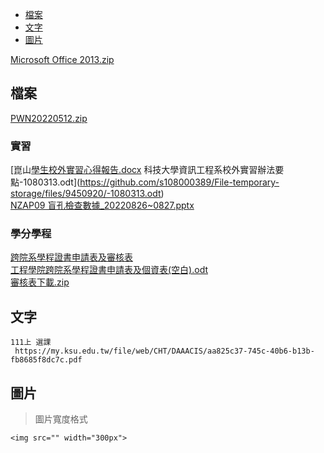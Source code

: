 - [檔案](#檔案)
- [文字](#文字)
- [圖片](#圖片)

[Microsoft Office 2013.zip](https://github.com/s108000389/File-temporary-storage/files/9451015/Microsoft.Office.2013.zip)  
## 檔案
 [PWN20220512.zip](https://github.com/s108000389/File-temporary-storage/files/8690178/PWN20220512.zip)  
 
 ### 實習
[崑山[學生校外實習心得報告.docx](https://github.com/s108000389/File-temporary-storage/files/9451090/default.docx)
科技大學資訊工程系校外實習辦法要點-1080313.odt](https://github.com/s108000389/File-temporary-storage/files/9450920/-1080313.odt)    
[NZAP09 盲孔檢查數據_20220826~0827.pptx](https://github.com/s108000389/File-temporary-storage/files/9450932/NZAP09._20220826.0827.pptx)  


 ### 學分學程
[跨院系學程證書申請表及審核表](https://web.ksu.edu.tw/DTCE000/page/43879)  
[工程學院跨院系學程證書申請表及個資表(空白).odt](https://github.com/s108000389/File-temporary-storage/files/9450492/default.odt)  
[審核表下載.zip](https://github.com/s108000389/File-temporary-storage/files/9450494/default.zip)  



## 文字
```
111上 選課
 https://my.ksu.edu.tw/file/web/CHT/DAAACIS/aa825c37-745c-40b6-b13b-fb8685f8dc7c.pdf
```



## 圖片
> 圖片寬度格式
```
<img src="" width="300px">
```
